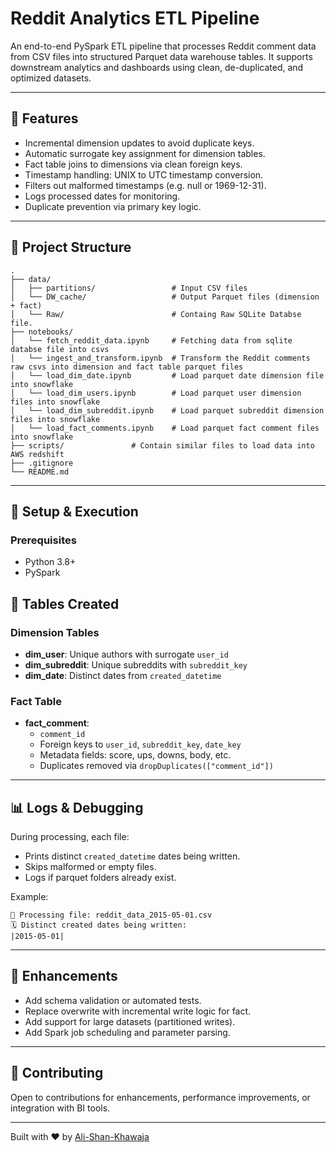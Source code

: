 # Reddit Analytics ETL Pipeline

An end-to-end PySpark ETL pipeline that processes Reddit comment data from CSV files into structured Parquet data warehouse tables. It supports downstream analytics and dashboards using clean, de-duplicated, and optimized datasets.

---

## 🔧 Features

- Incremental dimension updates to avoid duplicate keys.
- Automatic surrogate key assignment for dimension tables.
- Fact table joins to dimensions via clean foreign keys.
- Timestamp handling: UNIX to UTC timestamp conversion.
- Filters out malformed timestamps (e.g. null or 1969-12-31).
- Logs processed dates for monitoring.
- Duplicate prevention via primary key logic.

---

## 📂 Project Structure

```
.
├── data/
│   ├── partitions/                 # Input CSV files
│   └── DW_cache/                   # Output Parquet files (dimension + fact)
│   └── Raw/                        # Containg Raw SQLite Databse file.
├── notebooks/
│   └── fetch_reddit_data.ipynb     # Fetching data from sqlite databse file into csvs
│   └── ingest_and_transform.ipynb  # Transform the Reddit comments raw csvs into dimension and fact table parquet files
│   └── load_dim_date.ipynb         # Load parquet date dimension file into snowflake
│   └── load_dim_users.ipynb        # Load parquet user dimension files into snowflake
│   └── load_dim_subreddit.ipynb    # Load parquet subreddit dimension files into snowflake
│   └── load_fact_comments.ipynb    # Load parquet fact comment files into snowflake
├── scripts/               # Contain similar files to load data into AWS redshift
├── .gitignore
└── README.md

```

---

## 🚀 Setup & Execution

### Prerequisites
- Python 3.8+
- PySpark


## 📅 Tables Created

### Dimension Tables

- **dim_user**: Unique authors with surrogate `user_id`
- **dim_subreddit**: Unique subreddits with `subreddit_key`
- **dim_date**: Distinct dates from `created_datetime`

### Fact Table

- **fact_comment**:
  - `comment_id`
  - Foreign keys to `user_id`, `subreddit_key`, `date_key`
  - Metadata fields: score, ups, downs, body, etc.
  - Duplicates removed via `dropDuplicates(["comment_id"])`

---

## 📊 Logs & Debugging

During processing, each file:
- Prints distinct `created_datetime` dates being written.
- Skips malformed or empty files.
- Logs if parquet folders already exist.

Example:
```
🚚 Processing file: reddit_data_2015-05-01.csv
🗓️ Distinct created dates being written:
|2015-05-01|
```

---

## 📄 Enhancements

- Add schema validation or automated tests.
- Replace overwrite with incremental write logic for fact.
- Add support for large datasets (partitioned writes).
- Add Spark job scheduling and parameter parsing.

---

## 🤝 Contributing

Open to contributions for enhancements, performance improvements, or integration with BI tools.

---

Built with ❤️ by [Ali-Shan-Khawaja](https://github.com/Ali-Shan-Khawaja)


